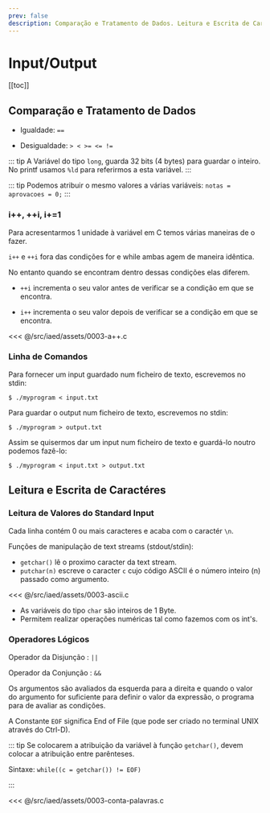 ```yaml
---
prev: false
description: Comparação e Tratamento de Dados. Leitura e Escrita de Caractéres
---
```


# Input/Output

[[toc]]

## Comparação e Tratamento de Dados

- Igualdade: `==`

- Desigualdade: `> < >= <= !=`

::: tip
A Variável do tipo `long`, guarda 32 bits (4 bytes) para guardar o inteiro.
No printf usamos `%ld` para referirmos a esta variável.
:::

::: tip
Podemos atribuir o mesmo valores a várias variáveis:
`notas = aprovacoes = 0;`
:::

### i++, ++i, i+=1

Para acresentarmos 1 unidade à variável em C temos várias maneiras de o fazer.

`i++` e `++i` fora das condições for e while ambas agem de maneira idêntica.

No entanto quando se encontram dentro dessas condições elas diferem.

- `++i` incrementa o seu valor antes de verificar se a condição em que se encontra.

- `i++` incrementa o seu valor depois de verificar se a condição em que se encontra.

<<< @/src/iaed/assets/0003-a++.c

### Linha de Comandos

Para fornecer um input guardado num ficheiro de texto, escrevemos no stdin:

`$ ./myprogram < input.txt`

Para guardar o output num ficheiro de texto, escrevemos no stdin:

`$ ./myprogram > output.txt`

Assim se quisermos dar um input num ficheiro de texto e guardá-lo noutro podemos fazê-lo:

`$ ./myprogram < input.txt > output.txt`

## Leitura e Escrita de Caractéres

### Leitura de Valores do Standard Input

Cada linha contém 0 ou mais caracteres e acaba com o
caractér `\n`.

Funções de manipulação de text streams (stdout/stdin):

- `getchar()` lê o proximo caracter da text stream.
- `putchar(n)` escreve o caracter `c` cujo código ASCII é o
  número inteiro (n) passado como argumento.

<<< @/src/iaed/assets/0003-ascii.c

- As variáveis do tipo `char` são inteiros de 1 Byte.
- Permitem realizar operações numéricas tal como
  fazemos com os int's.

### Operadores Lógicos

Operador da Disjunção : `||`

Operador da Conjunção : `&&`

Os argumentos são avaliados da esquerda para a direita e quando o valor do argumento for suficiente para definir o valor da expressão, o programa para de avaliar as condições.

A Constante `EOF` significa End of File (que pode ser criado no terminal UNIX através do Ctrl-D).

::: tip
Se colocarem a atribuição da variável à função `getchar()`, devem colocar a atribuição entre parênteses.

Sintaxe: `while((c = getchar()) != EOF)`

:::

<<< @/src/iaed/assets/0003-conta-palavras.c
